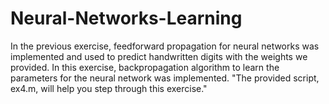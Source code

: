 # Neural-Networks-Learning

In the previous exercise, feedforward propagation for neural networks was implemented and used to predict handwritten digits with the weights we provided. 
In this exercise, backpropagation algorithm to learn the parameters for the neural network was implemented.
"The provided script, ex4.m, will help you step through this exercise."
